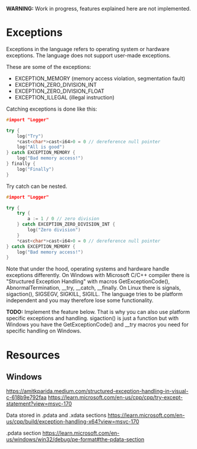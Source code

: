 **WARNING:** Work in progress, features explained here are not implemented.

# Exceptions
Exceptions in the language refers to operating system or hardware exceptions. The language does not support user-made exceptions.

These are some of the exceptions:
- EXCEPTION_MEMORY (memory access violation, segmentation fault)
- EXCEPTION_ZERO_DIVISION_INT
- EXCEPTION_ZERO_DIVISION_FLOAT
- EXCEPTION_ILLEGAL (illegal instruction)

Catching exceptions is done like this:
```c++
#import "Logger"

try {
    log("Try")
    *cast<char*>cast<i64>0 = 0 // dereference null pointer
    log("All is good")
} catch EXCEPTION_MEMORY {
    log("Bad memory access!")
} finally {
    log("Finally")
}
```

Try catch can be nested.
```c++
#import "Logger"

try {
    try {
        a := 1 / 0 // zero division
    } catch EXCEPTION_ZERO_DIVISION_INT {
        log("Zero division")
    }
    *cast<char*>cast<i64>0 = 0 // dereference null pointer
} catch EXCEPTION_MEMORY {
    log("Bad memory access!")
}
```

Note that under the hood, operating systems and hardware handle exceptions differently. On Windows with Microsoft C/C++ compiler there is "Structured Exception Handling" with macros GetExceptionCode(), AbnormalTermination, __try, __catch, __finally. On Linux there is signals, sigaction(), SIGSEGV, SIGKILL, SIGILL. The language tries to be platform independent and you may therefore lose some functionality.

**TODO:** Implement the feature below.
That is why you can also use platform specific exceptions and handling. sigaction() is just a function but with Windows you have the GetExceptionCode() and __try macros you need for specific handling on Windows.


# Resources
## Windows
https://amitkparida.medium.com/structured-exception-handling-in-visual-c-618b9e792faa
https://learn.microsoft.com/en-us/cpp/cpp/try-except-statement?view=msvc-170

Data stored in .pdata and .xdata sections
https://learn.microsoft.com/en-us/cpp/build/exception-handling-x64?view=msvc-170

.pdata section
https://learn.microsoft.com/en-us/windows/win32/debug/pe-format#the-pdata-section